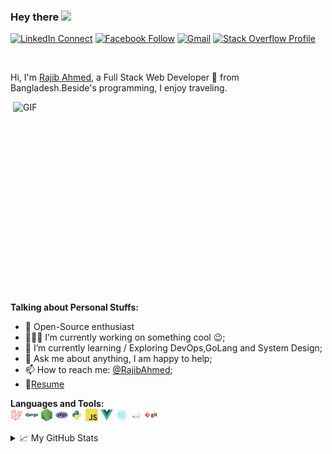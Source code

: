 ### Hey there <img src="https://media.giphy.com/media/hvRJCLFzcasrR4ia7z/giphy.gif" width="25px">

[![LinkedIn Connect](https://img.shields.io/badge/%20-Connect-black?color=14171A&labelColor=212121&logo=linkedin&logoColor=ffffff)](https://www.linkedin.com/in/md-rajib-ahmed/)
[![Facebook Follow](https://img.shields.io/badge/%20-Connect-black?color=14171A&labelColor=1976d2&logo=facebook&logoColor=ffffff)](https://www.facebook.com/rajibahmedmra?mibextid=ZbWKwl)
[![Gmail](https://img.shields.io/badge/%20-Send%20Mail-black?color=14171A&labelColor=ef5350&logo=gmail&logoColor=ffffff)](mailto:md.rajibahmed.mra@gmail.com?subject=From%20GitHub&body=Hi,%20there.%20Found%20you%20from%20GitHub.)
[![Stack Overflow Profile](https://img.shields.io/badge/%20-Stack%20Overflow-FE7A16?style=for-the-badge&logo=stack-overflow&logoColor=white)](https://stackoverflow.com/users/24429780/rajib-ahmed)





<br />

Hi, I'm [Rajib Ahmed](http://rajibmra.intels.co/), a Full Stack Web Developer 🚀 from Bangladesh.Beside's programming, I enjoy traveling.

<img align="right" alt="GIF" src="https://github.com/abhisheknaiidu/abhisheknaiidu/blob/master/code.gif?raw=true" width="500" height="320" />
  
**Talking about Personal Stuffs:**
- 📖 Open-Source enthusiast
- 👨🏽‍💻 I’m currently working on something cool :wink:;
- 🌱 I’m currently learning / Exploring DevOps,GoLang and System Design;
- 💬 Ask me about anything, I am happy to help;
- 📫 How to reach me: [@RajibAhmed](mailto:md.rajibahmed.mra@gmail.com?subject=From%20GitHub&body=Hi,%20there.%20Found%20you%20from%20GitHub.);
- 📝[Resume](https://rajibmra.github.io/images/RajibAhmed.pdf)

**Languages and Tools:**  
<code><img height="20" src="https://raw.githubusercontent.com/github/explore/80688e429a7d4ef2fca1e82350fe8e3517d3494d/topics/laravel/laravel.png"></code>
<code><img height="20" src="https://raw.githubusercontent.com/github/explore/80688e429a7d4ef2fca1e82350fe8e3517d3494d/topics/django/django.png"></code>
<code><img height="20" src="https://raw.githubusercontent.com/github/explore/80688e429a7d4ef2fca1e82350fe8e3517d3494d/topics/nodejs/nodejs.png"></code>
<code><img height="20" src="https://raw.githubusercontent.com/github/explore/80688e429a7d4ef2fca1e82350fe8e3517d3494d/topics/php/php.png"></code>
<code><img height="20" src="https://raw.githubusercontent.com/github/explore/80688e429a7d4ef2fca1e82350fe8e3517d3494d/topics/python/python.png"></code>
<code><img height="20" src="https://raw.githubusercontent.com/github/explore/80688e429a7d4ef2fca1e82350fe8e3517d3494d/topics/javascript/javascript.png"></code>
<code><img height="20" src="https://raw.githubusercontent.com/github/explore/80688e429a7d4ef2fca1e82350fe8e3517d3494d/topics/vue/vue.png"></code>
<code><img height="20" src="https://raw.githubusercontent.com/github/explore/80688e429a7d4ef2fca1e82350fe8e3517d3494d/topics/react/react.png"></code>
<code><img height="20" src="https://raw.githubusercontent.com/github/explore/80688e429a7d4ef2fca1e82350fe8e3517d3494d/topics/mysql/mysql.png"></code>
<code><img height="20" src="https://raw.githubusercontent.com/github/explore/80688e429a7d4ef2fca1e82350fe8e3517d3494d/topics/git/git.png"></code>



<details>
<summary>📈 My GitHub Stats</summary>

<p align="center"> <img src="https://github-readme-stats.vercel.app/api?username=ShakilAhmmed&show_icons=true&theme=gotham" alt="RajibAhmed" />

</details>
